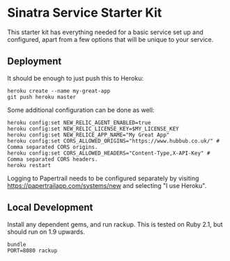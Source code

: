 # Sinatra Service Starter Kit

This starter kit has everything needed for a basic service set up and
configured, apart from a few options that will be unique to your service.

## Deployment

It should be enough to just push this to Heroku:

```
heroku create --name my-great-app
git push heroku master
```

Some additional configuration can be done as well:

```
heroku config:set NEW_RELIC_AGENT_ENABLED=true
heroku config:set NEW_RELIC_LICENSE_KEY=$MY_LICENSE_KEY
heroku config:set NEW_RELICE_APP_NAME="My Great App"
heroku config:set CORS_ALLOWED_ORIGINS="https://www.hubbub.co.uk/" # Comma separated CORS origins.
heroku config:set CORS_ALLOWED_HEADERS="Content-Type,X-API-Key" # Comma separated CORS headers.
heroku restart
```

Logging to Papertrail needs to be configured separately by visiting
https://papertrailapp.com/systems/new and selecting "I use Heroku".

## Local Development

Install any dependent gems, and run rackup. This is tested on Ruby 2.1,
but should run on 1.9 upwards.

```
bundle
PORT=8080 rackup
```
